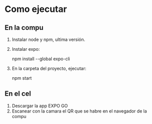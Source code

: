 # Como ejecutar
## En la compu
1. Instalar node y npm, ultima versión.
2. Instalar expo:
   
    npm install --global expo-cli

3. En la carpeta del proyecto, ejecutar:

    npm start

## En el cel
1. Descargar la app EXPO GO
2. Escanear con la camara el QR que se habre en el navegador de la compu
